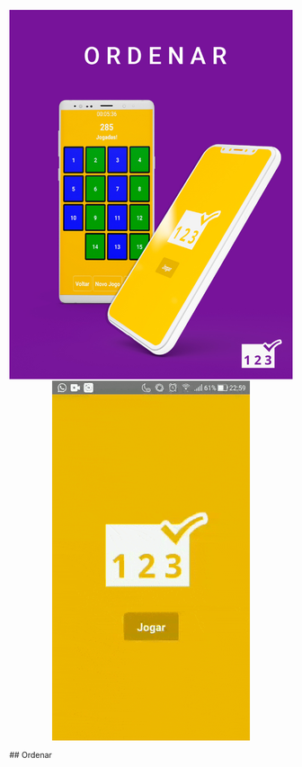<p align="center">
  <img src="https://github.com/henfreire/jogo-ordenar-react-native/blob/master/ordernar-arte.jpg?raw=true" />
  <img src="https://github.com/henfreire/jogo-ordenar-react-native/blob/master/gif-order-number.gif?raw=true" />
 </p>
## Ordenar
